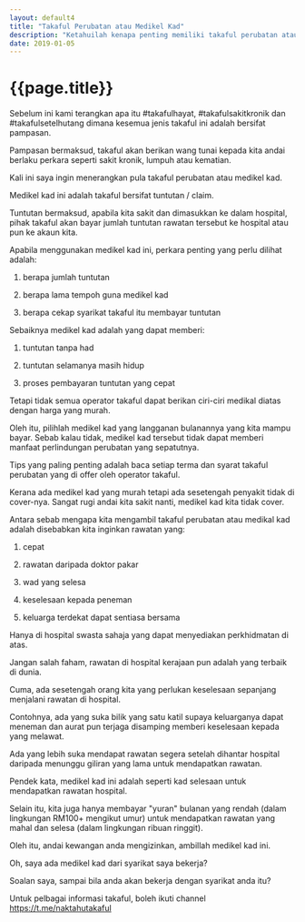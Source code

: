 ```yaml
---
layout: default4
title: "Takaful Perubatan atau Medikel Kad"
description: "Ketahuilah kenapa penting memiliki takaful perubatan atau medikel kad."
date: 2019-01-05
---
```


# {{page.title}}

Sebelum ini kami terangkan apa itu #takafulhayat, #takafulsakitkronik dan #takafulsetelhutang dimana kesemua jenis takaful ini adalah bersifat pampasan. 

Pampasan bermaksud, takaful akan berikan wang tunai kepada kita andai berlaku perkara seperti sakit kronik, lumpuh atau kematian. 

Kali ini saya ingin menerangkan pula takaful perubatan atau medikel kad. 

Medikel kad ini adalah takaful bersifat tuntutan / claim. 

Tuntutan bermaksud, apabila kita sakit dan dimasukkan ke dalam hospital, pihak takaful akan bayar jumlah tuntutan rawatan tersebut ke hospital atau pun ke akaun kita. 

Apabila menggunakan medikel kad ini, perkara penting yang perlu dilihat adalah:

1) berapa jumlah tuntutan

2) berapa lama tempoh guna medikel kad

3) berapa cekap syarikat takaful itu membayar tuntutan

Sebaiknya medikel kad adalah yang dapat memberi:

1) tuntutan tanpa had

2) tuntutan selamanya masih hidup

3) proses pembayaran tuntutan yang cepat

Tetapi tidak semua operator takaful dapat berikan ciri-ciri medikal diatas dengan harga yang murah. 

Oleh itu, pilihlah medikel kad yang langganan bulanannya yang kita mampu bayar. Sebab kalau tidak, medikel kad tersebut tidak dapat memberi manfaat perlindungan perubatan yang sepatutnya. 

Tips yang paling penting adalah baca setiap terma dan syarat takaful perubatan yang di offer oleh operator takaful. 

Kerana ada medikel kad yang murah tetapi ada sesetengah penyakit tidak di cover-nya. Sangat rugi andai kita sakit nanti, medikel kad kita tidak cover. 

Antara sebab mengapa kita mengambil takaful perubatan atau medikal kad adalah disebabkan kita inginkan rawatan yang:

1) cepat

2) rawatan daripada doktor pakar

3) wad yang selesa

4) keselesaan kepada peneman

5) keluarga terdekat dapat sentiasa bersama

Hanya di hospital swasta sahaja yang dapat menyediakan perkhidmatan di atas. 

Jangan salah faham, rawatan di hospital kerajaan pun adalah yang terbaik di dunia. 

Cuma, ada sesetengah orang kita yang perlukan keselesaan sepanjang menjalani rawatan di hospital. 

Contohnya, ada yang suka bilik yang satu katil supaya keluarganya dapat meneman dan aurat pun terjaga disamping memberi keselesaan kepada yang melawat. 

Ada yang lebih suka mendapat rawatan segera setelah dihantar hospital daripada menunggu giliran yang lama untuk mendapatkan rawatan. 

Pendek kata, medikel kad ini adalah seperti kad selesaan untuk mendapatkan rawatan hospital. 

Selain itu, kita juga hanya membayar "yuran" bulanan yang rendah (dalam lingkungan RM100+ mengikut umur) untuk mendapatkan rawatan yang mahal dan selesa (dalam lingkungan ribuan ringgit).

Oleh itu, andai kewangan anda mengizinkan, ambillah medikel kad ini. 

Oh, saya ada medikel kad dari syarikat saya bekerja?

Soalan saya, sampai bila anda akan bekerja dengan syarikat anda itu?

Untuk pelbagai informasi takaful, boleh ikuti channel <https://t.me/naktahutakaful>
